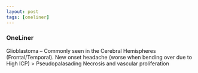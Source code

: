 ```yaml
---
layout: post
tags: [oneliner]
---
```



### OneLiner

Glioblastoma – Commonly seen in the Cerebral Hemispheres (Frontal/Temporal). New onset headache (worse when bending over due to High ICP) > Pseudopalasading Necrosis and vascular proliferation
